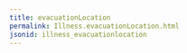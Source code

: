 ```yaml
---
title: evacuationLocation
permalink: Illness.evacuationLocation.html
jsonid: illness_evacuationlocation
---
```

